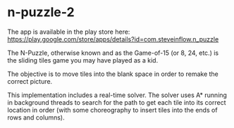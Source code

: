 n-puzzle-2
==========

The app is available in the play store here:
https://play.google.com/store/apps/details?id=com.steveinflow.n_puzzle

The N-Puzzle, otherwise known and as the Game-of-15 (or 8, 24, etc.) 
is the sliding tiles game you may have played as a kid.

The objective is to move tiles into the blank space in order to 
remake the correct picture.

This implementation includes a real-time solver.
The solver uses A* running in background threads 
to search for the path to get each tile into its correct location in order 
(with some choreography to insert tiles into the ends of rows and columns).

